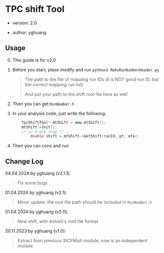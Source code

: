 # TPC shift Tool

* version: 2.0

* author: yghuang

## Usage

0. This guide is for v2.0

1. Before you start, plase modify and run `python3 MakeRunNumberHeader.py`

    > The path to the file of mapping run IDs (it is NOT good run ID, but the correct mapping run list)
    >
    > And put your path to the shift root file here as well

2. Then you can get `RunNumber.h`

3. In your analysis code, just write the following:

    ```c++
        TpcShiftTool* mtShift = new mtShift();
        mtShift->Init();
        /* in track loop */
            double shift = mtShift->GetShift(runId, pt, eta);
    ```

4. Then you can cons and run

## Change Log

04.04.2024 by yghuang (v2.1.1):

> Fix some bugs

01.04.2024 by yghuang (v2.1):

> Minor update: the root file path should be included in `RunNumber.h`

01.04.2024 by yghuang (v2.0):

> New shift, with Ashish's root file format

20.11.2023 by yghuang (v1.0):

> Extract from previous StCFMult module, now is an independent module
